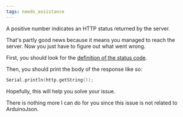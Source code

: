 ```yaml
---
tags: needs_assistance
---
```


A positive number indicates an HTTP status returned by the server.

That's partly good news because it means you managed to reach the server.
Now you just have to figure out what went wrong.

First, you should look for the [definition of the status code](https://developer.mozilla.org/en-US/docs/Web/HTTP/Status).

Then, you should print the body of the response like so:

```c++
Serial.println(http.getString());
```

Hopefully, this will help you solve your issue.

There is nothing more I can do for you since this issue is not related to ArduinoJson.